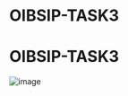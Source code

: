 ﻿# OIBSIP-TASK3
# OIBSIP-TASK3
![image](https://github.com/Aditya-aj-champ/OIBSIP-TASK3/assets/117902578/d2186f71-40a0-44e6-b6c9-9847b24c33fb)
